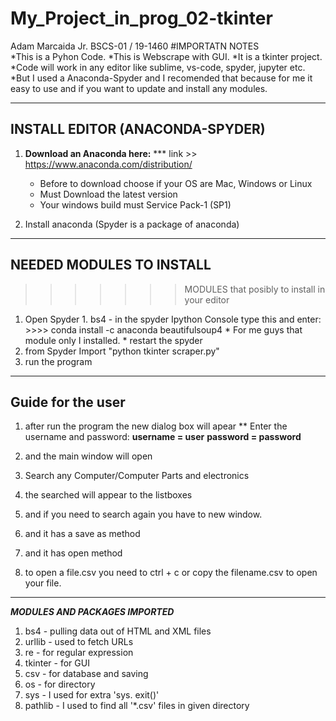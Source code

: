 # My_Project_in_prog_02-tkinter
Adam Marcaida Jr. BSCS-01 / 19-1460
#IMPORTATN NOTES     
*This is a Pyhon Code.
*This is Webscrape with GUI.
*It is a tkinter project.
*Code will work in any editor like sublime, vs-code, spyder, jupyter etc.
*But I used a Anaconda-Spyder and I recomended that because for me it easy to use and if you want to update and install any modules.
******************************************************************************************************************
## INSTALL EDITOR (ANACONDA-SPYDER)    

1. **Download an Anaconda here:**
    *** link >> https://www.anaconda.com/distribution/
    * Before to download choose if your OS are Mac, Windows or Linux
    * Must Download the latest version
    * Your windows build must Service Pack-1 (SP1)
    
2. Install anaconda (Spyder is a package of anaconda)
******************************************************************************************************************
## NEEDED MODULES TO INSTALL     
>>>>>>> MODULES that posibly to install in your editor
1. Open Spyder
          1. bs4 - in the spyder Ipython Console type this and enter: >>>> conda install -c anaconda beautifulsoup4
          * For me guys that module only I installed.
          * restart the spyder
2.  from Spyder Import "python tkinter scraper.py"
3. run the program
******************************************************************************************************************
## Guide for the user   

1. after run the program the new dialog box will apear 
  ** Enter the username and password:
     **username = user** 
      **password = password**
      
2. and the main window will open
3. Search any Computer/Computer Parts and electronics
4. the searched will appear to the listboxes
5. and if you need to search again you have to new window.
6. and it has a save as method
7. and it has open method
8. to open a file.csv you need to ctrl + c or copy the filename.csv to open your file.

******************************************************************************************************************


***MODULES AND PACKAGES IMPORTED***
1. bs4 - pulling data out of HTML and XML files
2. urllib -  used to fetch URLs
3. re -  for regular expression
4. tkinter - for GUI
5. csv -  for database and saving
6. os -  for directory
7. sys - I used for extra 'sys. exit()'
8. pathlib - I used to find all '*.csv' files in given directory
